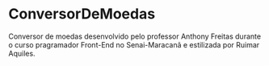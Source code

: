 # ConversorDeMoedas
Conversor de moedas desenvolvido pelo professor Anthony Freitas durante o curso pragramador Front-End no Senai-Maracanã e estilizada por Ruimar Aquiles.

